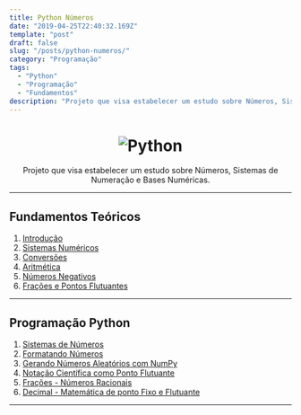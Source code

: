 ```yaml
---
title: Python Números
date: "2019-04-25T22:40:32.169Z"
template: "post"
draft: false
slug: "/posts/python-numeros/"
category: "Programação"
tags:
  - "Python"
  - "Programação"
  - "Fundamentos"
description: "Projeto que visa estabelecer um estudo sobre Números, Sistemas de Numeração e Bases Numéricas."
---
```


<h1 align="center">
    <img alt="Python" title="PyNumeros" src="https://raw.githubusercontent.com/the-akira/PyNumeros/master/Imagens/Avatar.png"> </br>
</h1>

<p align="center">
	Projeto que visa estabelecer um estudo sobre Números, Sistemas de Numeração e Bases Numéricas.
</p>

---------------------------------------

## Fundamentos Teóricos

01. [Introdução](https://github.com/the-akira/Binarios-Computacao/blob/master/Capitulos/01.Introdu%C3%A7%C3%A3o.md)
02. [Sistemas Numéricos](https://github.com/the-akira/Binarios-Computacao/blob/master/Capitulos/02.Sistemas%20Num%C3%A9ricos.md)
03. [Conversões](https://github.com/the-akira/Binarios-Computacao/blob/master/Capitulos/03.Convers%C3%B5es.md)
04. [Aritmética](https://github.com/the-akira/Binarios-Computacao/blob/master/Capitulos/04.Aritm%C3%A9tica.md)
05. [Números Negativos](https://github.com/the-akira/Binarios-Computacao/blob/master/Capitulos/05.N%C3%BAmeros%20Negativos.md)
06. [Frações e Pontos Flutuantes](https://github.com/the-akira/Binarios-Computacao/blob/master/Capitulos/06.Fra%C3%A7%C3%B5es%20e%20Pontos%20Flutuantes.md)

---------------------------------------

## Programação Python

01. [Sistemas de Números](https://nbviewer.jupyter.org/github/the-akira/PyNumeros/blob/master/Notebooks/N%C3%BAmeros.ipynb)
02. [Formatando Números](https://nbviewer.jupyter.org/github/the-akira/PyNumeros/blob/master/Notebooks/Formatando-N%C3%BAmeros.ipynb)
03. [Gerando Números Aleatórios com NumPy](https://nbviewer.jupyter.org/github/the-akira/PyNumeros/blob/master/Notebooks/Gerando%20N%C3%BAmeros%20Aleat%C3%B3rios%20com%20NumPy.ipynb)
04. [Notação Científica como Ponto Flutuante](https://nbviewer.jupyter.org/github/the-akira/PyNumeros/blob/master/Notebooks/Nota%C3%A7%C3%A3o%20Cient%C3%ADfica%20como%20Ponto%20Flutuante.ipynb)
05. [Frações - Números Racionais](https://nbviewer.jupyter.org/github/the-akira/PyNumeros/blob/master/Notebooks/Fra%C3%A7%C3%B5es%20-%20N%C3%BAmeros%20Racionais.ipynb)
06. [Decimal - Matemática de ponto Fixo e Flutuante](https://nbviewer.jupyter.org/github/the-akira/PyNumeros/blob/master/Notebooks/Decimal%20-%20Matem%C3%A1tica%20de%20ponto%20Fixo%20e%20Flutuante.ipynb)

---------------------------------------
